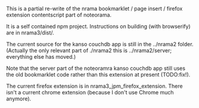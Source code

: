 This is a partial re-write of the nrama bookmarklet / page insert / firefox extension contentscript part of noteorama.

It is a self contained npm project.  Instructions on building (with browserify) are in nrama3/dist/.

The current source for the kanso couchdb app is still in the ../nrama2 folder.  (Actually the only relevant part of ./nrama2 this is ../nrama2/server; everything else has moved.)

Note that the server part of the noteoramra kanso couchdb app still uses the old bookmarklet code rather than this extension at present (TODO:fix!).

The current firefox extension is in nrama3_jpm_firefox_extension.  There isn't a current chrome extension (because I don't use Chrome much anymore).